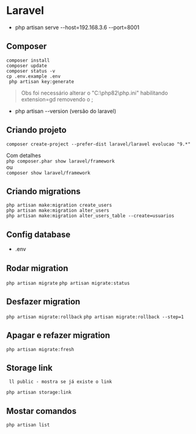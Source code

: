 # Laravel

* php artisan serve --host=192.168.3.6 --port=8001

## Composer
` composer install `<br>
` composer update `<br>
` composer status -v `<br>
` cp .env.example .env `<br>
` php artisan key:generate`<br>

> Obs foi necessário alterar o "C:\php82\php.ini"
> habilitando extension=gd removendo o ;

* php artisan --version (versão do laravel)
## Criando projeto
`composer create-project --prefer-dist laravel/laravel evolucao "9.*" `

Com detalhes <br>
`php composer.phar show laravel/framework `<br>
ou<br>
`composer show laravel/framework `

## Criando migrations

` php artisan make:migration create_users ` <br>
` php artisan make:migration alter_users ` <br>
` php artisan make:migration alter_users_table --create=usuarios `

## Config database

* .env

## Rodar migration

` php artisan migrate `
` php artisan migrate:status `

## Desfazer migration

` php artisan migrate:rollback `
` php artisan migrate:rollback --step=1 `

## Apagar e refazer migration

` php artisan migrate:fresh `

## Storage link

` ll public - mostra se já existe o link`

` php artisan storage:link `

## Mostar comandos

` php artisan list `
